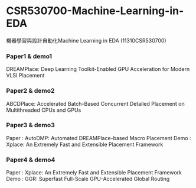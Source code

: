 # CSR530700-Machine-Learning-in-EDA
機器學習與設計自動化Machine Learning in EDA (11310CSR530700)


### Paper1 & demo1
DREAMPlace: Deep Learning Toolkit-Enabled GPU Acceleration for Modern VLSI Placement 

### Paper2 & demo2
ABCDPlace: Accelerated Batch-Based Concurrent Detailed Placement on Multithreaded CPUs and GPUs

### Paper3 & demo3
Paper : AutoDMP: Automated DREAMPlace-based Macro Placement
Demo : Xplace: An Extremely Fast and Extensible Placement Framework

### Paper4 & demo4
Paper : Xplace: An Extremely Fast and Extensible Placement Framework
Demo : GGR: Superfast Full-Scale GPU-Accelerated Global Routing
